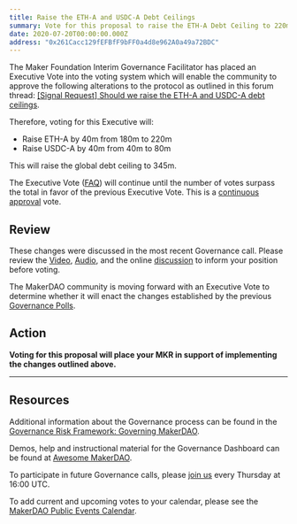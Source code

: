 ```yaml
---
title: Raise the ETH-A and USDC-A Debt Ceilings
summary: Vote for this proposal to raise the ETH-A Debt Ceiling to 220m and the USDC-A debt ceiling to 80m
date: 2020-07-20T00:00:00.000Z
address: "0x261Cacc129fEFBfF9bFF0a4d8e962A0a49a72BDC"
---
```

The Maker Foundation Interim Governance Facilitator has placed an Executive Vote into the voting system which will enable the community to approve the following alterations to the protocol as outlined in this forum thread: [[Signal Request] Should we raise the ETH-A and USDC-A debt ceilings](https://forum.makerdao.com/t/signal-request-increases-in-the-eth-and-usdc-a-debt-ceilings/3265). 

Therefore, voting for this Executive will:

- Raise ETH-A by 40m from 180m to 220m
- Raise USDC-A by 40m from 40m to 80m

This will raise the global debt ceiling to 345m.

The Executive Vote ([FAQ](https://community-development.makerdao.com/makerdao-mcd-faqs/faqs#governance)) will continue until the number of votes surpass the total in favor of the previous Executive Vote. This is a [continuous approval](https://community-development.makerdao.com/makerdao-mcd-faqs/faqs/governance#what-is-continuous-approval-voting) vote.

## Review

These changes were discussed in the most recent Governance call. Please review the [Video](https://youtu.be/zyTd7pUX__M?t=3130), [Audio](https://soundcloud.com/makerdao/sets/governance-calls), and the online [discussion](https://forum.makerdao.com/c/governance) to inform your position before voting.

The MakerDAO community is moving forward with an Executive Vote to determine whether it will enact the changes established by the previous [Governance Polls](https://vote.makerdao.com/polling).

## Action

**Voting for this proposal will place your MKR in support of implementing the changes outlined above.**

---

## Resources

Additional information about the Governance process can be found in the [Governance Risk Framework: Governing MakerDAO](https://community-development.makerdao.com/governance/governance-risk-framework).

Demos, help and instructional material for the Governance Dashboard can be found at [Awesome MakerDAO](https://awesome.makerdao.com/#voting).

To participate in future Governance calls, please [join us](https://community-development.makerdao.com/governance/governance-and-risk-meetings) every Thursday at 16:00 UTC.

To add current and upcoming votes to your calendar, please see the [MakerDAO Public Events Calendar](https://calendar.google.com/calendar/embed?src=makerdao.com_3efhm2ghipksegl009ktniomdk%40group.calendar.google.com&amp;ctz=America%2FLos_Angeles).